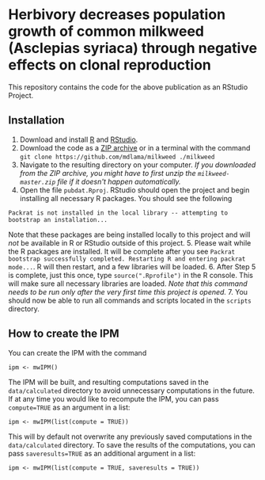 # Herbivory decreases population growth of common milkweed (Asclepias syriaca) through negative effects on clonal reproduction

This repository contains the code for the above publication as an RStudio Project.

## Installation

 1. Download and install [R](https://www.r-project.org/) and [RStudio](https://www.rstudio.com/products/rstudio/download/).
 2. Download the code as a [ZIP archive](https://github.com/mdlama/milkweed/archive/master.zip) or in a terminal with the command `git clone https://github.com/mdlama/milkweed ./milkweed` 
 3. Navigate to the resulting directory on your computer.  *If you downloaded from the ZIP archive, you might have to first unzip the `milkweed-master.zip` file if it doesn't happen automatically.*
 4. Open the file `pubdat.Rproj`.  RStudio should open the project and begin installing all necessary R packages.  You should see the following
 
 ```
 Packrat is not installed in the local library -- attempting to bootstrap an installation...
 ```
 
 Note that these packages are being installed locally to this project and will *not* be available in R or RStudio outside of this project.
 5. Please wait while the R packages are installed.  It will be complete after you see `Packrat bootstrap successfully completed. Restarting R and entering packrat mode...`.  R will then restart, and a few libraries will be loaded.
 6. After Step 5 is complete, just this once, type `source(".Rprofile")` in the R console.  This will make sure all necessary libraries are loaded.  *Note that this command needs to be run only after the very first time this project is opened.*
 7. You should now be able to run all commands and scripts located in the `scripts` directory.  
 
## How to create the IPM
You can create the IPM with the command
 
```
ipm <- mwIPM()
```
 
The IPM will be built, and resulting computations saved in the `data/calculated` directory to avoid unnecessary computations in the future.  If at any time you would like to recompute the IPM, you can pass `compute=TRUE` as an argument in a list:
 
```
ipm <- mwIPM(list(compute = TRUE))
```
 
This will by default not overwrite any previously saved computations in the `data/calculated` directory.  To save the results of the computations, you can pass `saveresults=TRUE` as an additional argument in a list:
 
```
ipm <- mwIPM(list(compute = TRUE, saveresults = TRUE))
```
